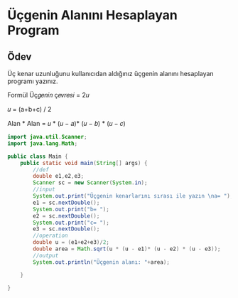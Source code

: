 # Üçgenin Alanını Hesaplayan Program

## Ödev
Üç kenar uzunluğunu kullanıcıdan aldığınız üçgenin alanını hesaplayan programı yazınız.

Formül
Üç𝑔𝑒𝑛𝑖𝑛 ç𝑒𝑣𝑟𝑒𝑠𝑖 = 2𝑢

𝑢 = (a+b+c) / 2

Alan * Alan = 𝑢 * (𝑢 − 𝑎)* (𝑢 − 𝑏) * (𝑢 − 𝑐)
```java
import java.util.Scanner;
import java.lang.Math;

public class Main {
    public static void main(String[] args) {
        //def
        double e1,e2,e3;
        Scanner sc = new Scanner(System.in);
        //input
        System.out.print("Üçgenin kenarlarını sırası ile yazın \na= ");
        e1 = sc.nextDouble();
        System.out.print("b= ");
        e2 = sc.nextDouble();
        System.out.print("c= ");
        e3 = sc.nextDouble();
        //operation
        double u = (e1+e2+e3)/2;
        double area = Math.sqrt(u * (u - e1)* (u - e2) * (u - e3));
        //output
        System.out.println("Üçgenin alanı: "+area);

    }

}
```